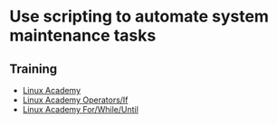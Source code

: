 # Use scripting to automate system maintenance tasks

## Training
* [Linux Academy](https://linuxacademy.com/cp/courses/lesson/course/5434/lesson/13/module/428)
* [Linux Academy Operators/If](https://linuxacademy.com/cp/courses/lesson/course/5434/lesson/14/module/428)
* [Linux Academy For/While/Until](https://linuxacademy.com/cp/courses/lesson/course/5434/lesson/15/module/428)